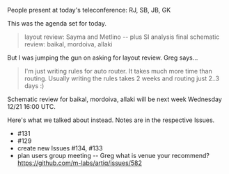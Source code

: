 People present at today's teleconference: RJ, SB, JB, GK

This was the agenda set for today.

> layout review: Sayma and Metlino -- plus SI analysis
> final schematic review: baikal, mordoiva, allaki

But I was jumping the gun on asking for layout review. Greg says...

>I'm just writing rules for auto router. It takes much more time than routing.
>Usually writing the rules takes 2 weeks and routing just 2..3 days  :)

Schematic review for baikal, mordoiva, allaki will be next week Wednesday 12/21 16:00 UTC.

Here's what we talked about instead.  Notes are in the respective Issues.
* #131
* #129
* create new Issues #134, #133
* plan users group meeting -- Greg what is venue your recommend?
https://github.com/m-labs/artiq/issues/582